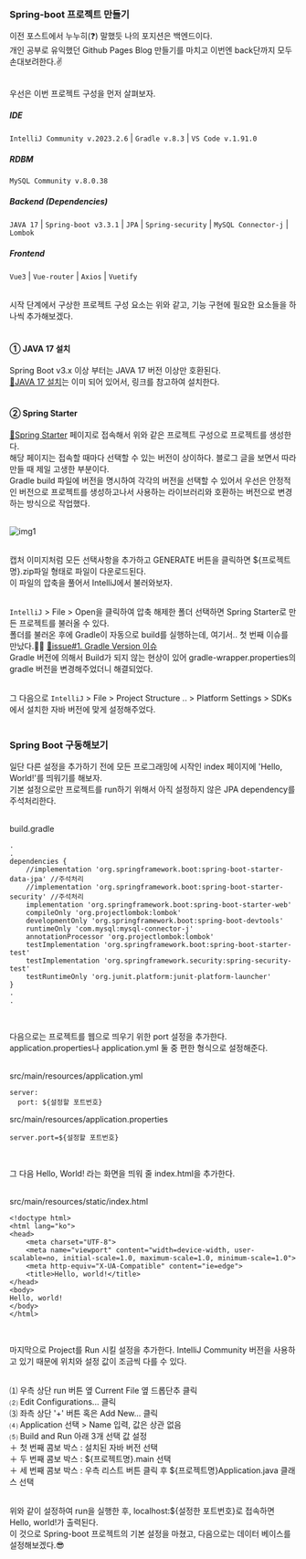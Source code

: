 ### Spring-boot 프로젝트 만들기

이전 포스트에서 누누히(❓) 말했듯 나의 포지션은 백엔드이다.<br/>
개인 공부로 유익했던 Github Pages Blog 만들기를 마치고 이번엔 back단까지 모두 손대보려한다.✌
<br/><br/>

우선은 이번 프로젝트 구성을 먼저 살펴보자.
<br/>

##### IDE

`IntelliJ Community v.2023.2.6` | `Gradle v.8.3` | `VS Code v.1.91.0`

##### RDBM

`MySQL Community v.8.0.38`

##### Backend (Dependencies)

`JAVA 17` | `Spring-boot v3.3.1` | `JPA` | `Spring-security` | `MySQL Connector-j` | `Lombok`

##### Frontend

`Vue3` | `Vue-router` | `Axios` | `Vuetify`
<br/><br/>

시작 단계에서 구상한 프로젝트 구성 요소는 위와 같고, 기능 구현에 필요한 요소들을 하나씩 추가해보겠다.
<br/><br/>

#### ① JAVA 17 설치

Spring Boot v3.x 이상 부터는 JAVA 17 버전 이상만 호환된다.<br/>
[🔗JAVA 17 설치](https://ssue-dev.tistory.com/entry/%EC%84%A4%EC%B9%98-%EC%9C%88%EB%8F%84%EC%9A%B010%EC%97%90-Java-17-%EC%84%A4%EC%B9%98%ED%95%98%EA%B8%B0)는 이미 되어 있어서, 링크를 참고하여 설치한다.
<br/><br/>

#### ② Spring Starter

[🔗Spring Starter](https://start.spring.io/) 페이지로 접속해서 위와 같은 프로젝트 구성으로 프로젝트를 생성한다.<br/>
해당 페이지는 접속할 때마다 선택할 수 있는 버전이 상이하다. 블로그 글을 보면서 따라만들 때 제일 고생한 부분이다.<br/>
Gradle build 파일에 버전을 명시하여 각각의 버전을 선택할 수 있어서 우선은 안정적인 버전으로 프로젝트를 생성하고나서 사용하는 라이브러리와 호환하는 버전으로 변경하는 방식으로 작업했다.
<br/><br/>

![img1](/sixt/images/spring-boot.jpg)

<br/>
캡처 이미지처럼 모든 선택사항을 추가하고 GENERATE 버튼을 클릭하면 ${프로젝트명}.zip파일 형태로 파일이 다운로드된다.<br/>
이 파일의 압축을 풀어서 IntelliJ에서 불러와보자.
<br/><br/>

`IntelliJ` > File > Open을 클릭하여 압축 해제한 폴더 선택하면 Spring Starter로 만든 프로젝트를 불러올 수 있다.<br/>
폴더를 불러온 후에 Gradle이 자동으로 build를 실행하는데, 여기서.. 첫 번째 이슈를 만났다.🤦‍♂️ [🔗issue#1. Gradle Version 이슈](/#/logging/16)<br/>
Gradle 버전에 의해서 Build가 되지 않는 현상이 있어 gradle-wrapper.properties의 gradle 버전을 변경해주었더니 해결되었다.
<br/><br/>

그 다음으로 `IntelliJ` > File > Project Structure .. > Platform Settings > SDKs 에서 설치한 자바 버전에 맞게 설정해주었다.
<br/><br/>

### Spring Boot 구동해보기

일단 다른 설정을 추가하기 전에 모든 프로그래밍에 시작인 index 페이지에 'Hello, World!'를 띄워기를 해보자.<br/>
기본 설정으로만 프로젝트를 run하기 위해서 아직 설정하지 않은 JPA dependency를 주석처리한다.
<br/><br/>

build.gradle

```
.
.
dependencies {
	//implementation 'org.springframework.boot:spring-boot-starter-data-jpa' //주석처리
	//implementation 'org.springframework.boot:spring-boot-starter-security' //주석처리
	implementation 'org.springframework.boot:spring-boot-starter-web'
	compileOnly 'org.projectlombok:lombok'
	developmentOnly 'org.springframework.boot:spring-boot-devtools'
	runtimeOnly 'com.mysql:mysql-connector-j'
	annotationProcessor 'org.projectlombok:lombok'
	testImplementation 'org.springframework.boot:spring-boot-starter-test'
	testImplementation 'org.springframework.security:spring-security-test'
	testRuntimeOnly 'org.junit.platform:junit-platform-launcher'
}
.
.
```

<br/>

다음으로는 프로젝트를 웹으로 띄우기 위한 port 설정을 추가한다. application.properties나 application.yml 둘 중 편한 형식으로 설정해준다.
<br/><br/>

src/main/resources/application.yml

```
server:
  port: ${설정할 포트번호}
```

src/main/resources/application.properties

```
server.port=${설정할 포트번호}
```

<br/>

그 다음 Hello, World! 라는 화면을 띄워 줄 index.html을 추가한다.
<br/><br/>

src/main/resources/static/index.html

```
<!doctype html>
<html lang="ko">
<head>
    <meta charset="UTF-8">
    <meta name="viewport" content="width=device-width, user-scalable=no, initial-scale=1.0, maximum-scale=1.0, minimum-scale=1.0">
    <meta http-equiv="X-UA-Compatible" content="ie=edge">
    <title>Hello, world!</title>
</head>
<body>
Hello, world!
</body>
</html>
```

<br/>

마지막으로 Project를 Run 시킬 설정을 추가한다. IntelliJ Community 버전을 사용하고 있기 때문에 위치와 설정 값이 조금씩 다를 수 있다.
<br/><br/>

⑴ 우측 상단 run 버튼 옆 Current File 옆 드롭단추 클릭<br/>
⑵ Edit Configurations... 클릭<br/>
⑶ 좌측 상단 '+' 버튼 혹은 Add New... 클릭<br/>
⑷ Application 선택 > Name 입력, 값은 상관 없음<br/>
⑸ Build and Run 아래 3개 선택 값 설정<br/>
＋ 첫 번째 콤보 박스 : 설치된 자바 버전 선택<br/>
＋ 두 번째 콤보 박스 : ${프로젝트명}.main 선택<br/>
＋ 세 번째 콤보 박스 : 우측 리스트 버튼 클릭 후 ${프로젝트명}Application.java 클래스 선택
<br/><br/>

위와 같이 설정하여 run을 실행한 후, localhost:${설정한 포트번호}로 접속하면 Hello, world!가 출력된다.<br/>
이 것으로 Spring-boot 프로젝트의 기본 설정을 마쳤고, 다음으로는 데이터 베이스를 설정해보겠다.😎
